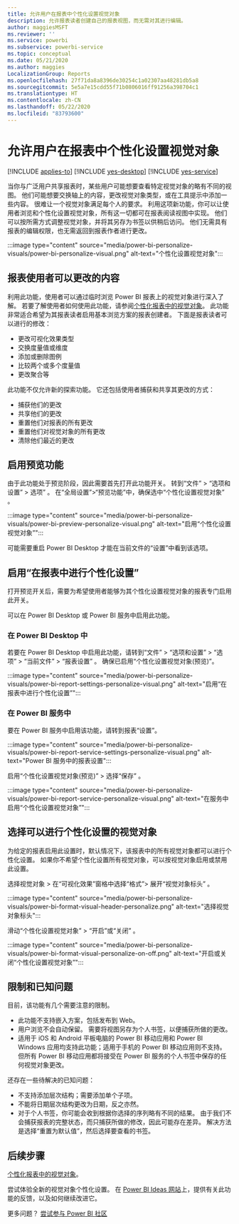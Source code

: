 ```yaml
---
title: 允许用户在报表中个性化设置视觉对象
description: 允许报表读者创建自己的报表视图，而无需对其进行编辑。
author: maggiesMSFT
ms.reviewer: ''
ms.service: powerbi
ms.subservice: powerbi-service
ms.topic: conceptual
ms.date: 05/21/2020
ms.author: maggies
LocalizationGroup: Reports
ms.openlocfilehash: 27f71da8a8396de30254c1a02307aa48281db5a8
ms.sourcegitcommit: 5e5a7e15cdd55f71b0806016ff91256a398704c1
ms.translationtype: HT
ms.contentlocale: zh-CN
ms.lasthandoff: 05/22/2020
ms.locfileid: "83793600"
---
```

# <a name="let-users-personalize-visuals-in-a-report"></a>允许用户在报表中个性化设置视觉对象

[!INCLUDE [applies-to](../includes/applies-to.md)] [!INCLUDE [yes-desktop](../includes/yes-desktop.md)] [!INCLUDE [yes-service](../includes/yes-service.md)]

当你与广泛用户共享报表时，某些用户可能想要查看特定视觉对象的略有不同的视图。 他们可能想要交换轴上的内容，更改视觉对象类型，或在工具提示中添加一些内容。 很难让一个视觉对象满足每个人的要求。 利用这项新功能，你可以让使用者浏览和个性化设置视觉对象，所有这一切都可在报表阅读视图中实现。 他们可以按所需方式调整视觉对象，并将其另存为书签以供稍后访问。 他们无需具有报表的编辑权限，也无需返回到报表作者进行更改。

:::image type="content" source="media/power-bi-personalize-visuals/power-bi-personalize-visual.png" alt-text="个性化设置视觉对象":::
 
## <a name="what-report-consumers-can-change"></a>报表使用者可以更改的内容

利用此功能，使用者可以通过临时浏览 Power BI 报表上的视觉对象进行深入了解。 若要了解使用者如何使用此功能，请参阅[个性化报表中的视觉对象](../consumer/end-user-personalize-visuals.md)。 此功能非常适合希望为其报表读者启用基本浏览方案的报表创建者。 下面是报表读者可以进行的修改：

- 更改可视化效果类型
- 交换度量值或维度
- 添加或删除图例
- 比较两个或多个度量值
- 更改聚合等

此功能不仅允许新的探索功能。 它还包括使用者捕获和共享其更改的方式：

- 捕获他们的更改
- 共享他们的更改
- 重置他们对报表的所有更改
- 重置他们对视觉对象的所有更改
- 清除他们最近的更改

## <a name="turn-on-the-preview-feature"></a>启用预览功能

由于此功能处于预览阶段，因此需要首先打开此功能开关。 转到“文件” > “选项和设置” > 选项”  。 在“全局设置”>“预览功能”中，确保选中“个性化设置视觉对象”  。

:::image type="content" source="media/power-bi-personalize-visuals/power-bi-preview-personalize-visual.png" alt-text="启用“个性化设置视觉对象”":::

可能需要重启 Power BI Desktop 才能在当前文件的“设置”中看到该选项。

## <a name="enable-personalization-in-a-report"></a>启用“在报表中进行个性化设置”

打开预览开关后，需要为希望使用者能够为其个性化设置视觉对象的报表专门启用此开关。

可以在 Power BI Desktop 或 Power BI 服务中启用此功能。

### <a name="in-power-bi-desktop"></a>在 Power BI Desktop 中

若要在 Power BI Desktop 中启用此功能，请转到“文件” > “选项和设置” > “选项” > “当前文件” > “报表设置”    。 确保已启用“个性化设置视觉对象(预览)”。

:::image type="content" source="media/power-bi-personalize-visuals/power-bi-report-settings-personalize-visual.png" alt-text="启用“在报表中进行个性化设置”":::

### <a name="in-the-power-bi-service"></a>在 Power BI 服务中

要在 Power BI 服务中启用该功能，请转到报表“设置”。

:::image type="content" source="media/power-bi-personalize-visuals/power-bi-report-service-settings-personalize-visual.png" alt-text="Power BI 服务中的报表设置":::

启用“个性化设置视觉对象(预览)” > 选择“保存” 。

:::image type="content" source="media/power-bi-personalize-visuals/power-bi-report-service-personalize-visual.png" alt-text="在服务中启用“个性化设置视觉对象”":::

## <a name="select-visuals-that-can-be-personalized"></a>选择可以进行个性化设置的视觉对象

为给定的报表启用此设置时，默认情况下，该报表中的所有视觉对象都可以进行个性化设置。 如果你不希望个性化设置所有视觉对象，可以按视觉对象启用或禁用此设置。

选择视觉对象 > 在“可视化效果”窗格中选择“格式”> 展开“视觉对象标头”  。

:::image type="content" source="media/power-bi-personalize-visuals/power-bi-format-visual-header-personalize.png" alt-text="选择视觉对象标头":::
 
滑动“个性化设置视觉对象” >  “开启”或“关闭”  。

:::image type="content" source="media/power-bi-personalize-visuals/power-bi-format-visual-personalize-on-off.png" alt-text="开启或关闭“个性化设置视觉对象”":::


## <a name="limitations-and-known-issues"></a>限制和已知问题

目前，该功能有几个需要注意的限制。

- 此功能不支持嵌入方案，包括发布到 Web。
- 用户浏览不会自动保留。 需要将视图另存为个人书签，以便捕获所做的更改。
- 适用于 iOS 和 Android 平板电脑的 Power BI 移动应用和 Power BI Windows 应用均支持此功能；适用于手机的 Power BI 移动应用则不支持。 但所有 Power BI 移动应用都将接受在 Power BI 服务的个人书签中保存的任何视觉对象更改。

还存在一些待解决的已知问题：

- 不支持添加层次结构；需要添加单个子项。
- 不能将日期层次结构更改为日期，反之亦然。 
- 对于个人书签，你可能会收到根据你选择的序列略有不同的结果。 由于我们不会捕获报表的完整状态，而只捕获所做的修改，因此可能存在差异。 解决方法是选择“重置为默认值”，然后选择要查看的书签。 

## <a name="next-steps"></a>后续步骤

[个性化报表中的视觉对象](../consumer/end-user-personalize-visuals.md)。     

尝试体验全新的视觉对象个性化设置。 在 [Power BI Ideas 网站](https://ideas.powerbi.com/forums/265200-power-bi)上，提供有关此功能的反馈，以及如何继续改进它。 

更多问题？ [尝试参与 Power BI 社区](https://community.powerbi.com/)

